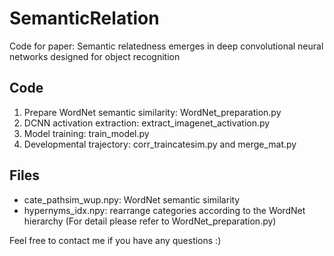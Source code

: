 # SemanticRelation
Code for paper: Semantic relatedness emerges in deep convolutional neural networks designed for object recognition

## Code
1. Prepare WordNet semantic similarity: WordNet_preparation.py <br />
2. DCNN activation extraction: extract_imagenet_activation.py <br />
3. Model training: train_model.py <br />
4. Developmental trajectory: corr_traincatesim.py and merge_mat.py <br />

## Files
- cate_pathsim_wup.npy: WordNet semantic similarity <br />
- hypernyms_idx.npy: rearrange categories according to the WordNet hierarchy (For detail please refer to WordNet_preparation.py)

Feel free to contact me if you have any questions :)
